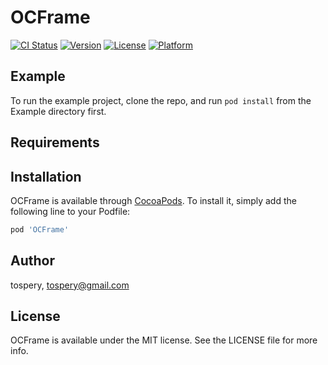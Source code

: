 # OCFrame

[![CI Status](https://img.shields.io/travis/tospery/OCFrame.svg?style=flat)](https://travis-ci.org/tospery/OCFrame)
[![Version](https://img.shields.io/cocoapods/v/OCFrame.svg?style=flat)](https://cocoapods.org/pods/OCFrame)
[![License](https://img.shields.io/cocoapods/l/OCFrame.svg?style=flat)](https://cocoapods.org/pods/OCFrame)
[![Platform](https://img.shields.io/cocoapods/p/OCFrame.svg?style=flat)](https://cocoapods.org/pods/OCFrame)

## Example

To run the example project, clone the repo, and run `pod install` from the Example directory first.

## Requirements

## Installation

OCFrame is available through [CocoaPods](https://cocoapods.org). To install
it, simply add the following line to your Podfile:

```ruby
pod 'OCFrame'
```

## Author

tospery, tospery@gmail.com

## License

OCFrame is available under the MIT license. See the LICENSE file for more info.
